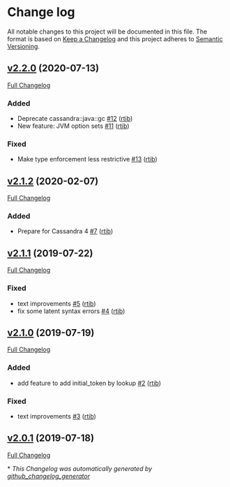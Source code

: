 # Change log

All notable changes to this project will be documented in this file. The format is based on [Keep a Changelog](http://keepachangelog.com/en/1.0.0/) and this project adheres to [Semantic Versioning](http://semver.org).

## [v2.2.0](https://github.com/rtib/puppet-cassandra/tree/v2.2.0) (2020-07-13)

[Full Changelog](https://github.com/rtib/puppet-cassandra/compare/v2.1.2...v2.2.0)

### Added

- Deprecate cassandra::java::gc [\#12](https://github.com/rtib/puppet-cassandra/pull/12) ([rtib](https://github.com/rtib))
- New feature: JVM option sets [\#11](https://github.com/rtib/puppet-cassandra/pull/11) ([rtib](https://github.com/rtib))

### Fixed

- Make type enforcement less restrictive [\#13](https://github.com/rtib/puppet-cassandra/pull/13) ([rtib](https://github.com/rtib))

## [v2.1.2](https://github.com/rtib/puppet-cassandra/tree/v2.1.2) (2020-02-07)

[Full Changelog](https://github.com/rtib/puppet-cassandra/compare/v2.1.1...v2.1.2)

### Added

- Prepare for Cassandra 4 [\#7](https://github.com/rtib/puppet-cassandra/pull/7) ([rtib](https://github.com/rtib))

## [v2.1.1](https://github.com/rtib/puppet-cassandra/tree/v2.1.1) (2019-07-22)

[Full Changelog](https://github.com/rtib/puppet-cassandra/compare/v2.1.0...v2.1.1)

### Fixed

- text improvements [\#5](https://github.com/rtib/puppet-cassandra/pull/5) ([rtib](https://github.com/rtib))
- fix some latent syntax errors [\#4](https://github.com/rtib/puppet-cassandra/pull/4) ([rtib](https://github.com/rtib))

## [v2.1.0](https://github.com/rtib/puppet-cassandra/tree/v2.1.0) (2019-07-19)

[Full Changelog](https://github.com/rtib/puppet-cassandra/compare/v2.0.1...v2.1.0)

### Added

- add feature to add initial\_token by lookup [\#2](https://github.com/rtib/puppet-cassandra/pull/2) ([rtib](https://github.com/rtib))

### Fixed

- text improvements [\#3](https://github.com/rtib/puppet-cassandra/pull/3) ([rtib](https://github.com/rtib))

## [v2.0.1](https://github.com/rtib/puppet-cassandra/tree/v2.0.1) (2019-07-18)

[Full Changelog](https://github.com/rtib/puppet-cassandra/compare/f5bd00f593220c01e4b87d2d6f76e393075b8e65...v2.0.1)



\* *This Changelog was automatically generated by [github_changelog_generator](https://github.com/skywinder/Github-Changelog-Generator)*
